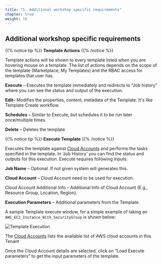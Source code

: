 ```yaml
---
title: "5. Additional workshop specific requirements"
chapter: true
weight: 18
---
```


## Additional workshop specific requirements

{{% notice tip %}}
**Template Actions​**
{{% /notice %}}

Template actions will be shown to every template listed when you are hovering mouse on a template. The list of actions depends on the scope of the template (Marketplace, My Templates) and the RBAC access for templates that user has.​

**Execute** – Executes the template immediately and redirects to “Job history” where you can see the status and output of the execution.  ​

**Edit**– Modifies the properties, content, metadata of the Template. It's like Template Create workflow.  ​

**Schedules** – Similar to Execute, but schedules it to be run later once/multiple times. ​

**Delete** – Deletes the template ​

{{% notice tip %}}
**Execute Template​**
{{% /notice %}}

Executes the template against [Cloud Accounts](https://docs.corestack.io/manage-cloud-accounts/) and performs the tasks specified in the template. In ‘Job History' you can find the status and outputs for this execution. Execute requires following inputs: ​

**Job Name** – Optional. If not given system will generates this. ​

**Cloud Account** – Cloud Account need to be used for execution. ​

Cloud Account Additional Info – Additional Info of Cloud Account (E.g., Resource Group, Location, Region). ​

**Execution Parameters** – Additional parameters from the Template.​

A sample Template execute window, for a simple example of taking an `AWS_EC2_Instance_With_SecurityGroup` is shown below:​

  ![Template Execution](/images/templaterun.gif)

The [Cloud Accounts](https://docs.corestack.io/manage-cloud-accounts/) lists the available list of AWS cloud accounts in this Tenant​

Once the Cloud Account details are selected, click on “Load Execute parameters” to get the input parameters of the template.
